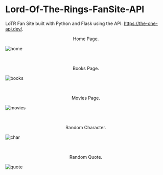 # Lord-Of-The-Rings-FanSite-API
LoTR Fan Site built with Python and Flask using the API: https://the-one-api.dev/.

<p style="text-align:center;">Home Page.</p>

![home](https://i.postimg.cc/Cx9xqVhg/Home.png)

<br>
<p style="text-align:center;">Books Page.</p>

![books](https://gifyu.com/image/Su2Ph)


<br>
<p style="text-align:center;">Movies Page.</p
  
![movies](https://gifyu.com/image/Su2Pv)


<br>
<p style="text-align:center;">Random Character.</p
  
![char](https://gifyu.com/image/Su2Pk)


<br>
<p style="text-align:center;">Random Quote.</p
  
![quote](https://gifyu.com/image/Su2PE)

